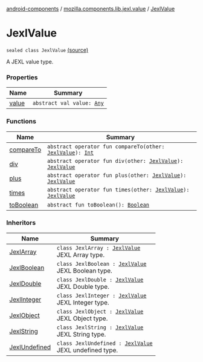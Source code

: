 [android-components](../../index.md) / [mozilla.components.lib.jexl.value](../index.md) / [JexlValue](./index.md)

# JexlValue

`sealed class JexlValue` [(source)](https://github.com/mozilla-mobile/android-components/blob/master/components/lib/jexl/src/main/java/mozilla/components/lib/jexl/value/JexlValue.kt#L12)

A JEXL value type.

### Properties

| Name | Summary |
|---|---|
| [value](value.md) | `abstract val value: `[`Any`](https://kotlinlang.org/api/latest/jvm/stdlib/kotlin/-any/index.html) |

### Functions

| Name | Summary |
|---|---|
| [compareTo](compare-to.md) | `abstract operator fun compareTo(other: `[`JexlValue`](./index.md)`): `[`Int`](https://kotlinlang.org/api/latest/jvm/stdlib/kotlin/-int/index.html) |
| [div](div.md) | `abstract operator fun div(other: `[`JexlValue`](./index.md)`): `[`JexlValue`](./index.md) |
| [plus](plus.md) | `abstract operator fun plus(other: `[`JexlValue`](./index.md)`): `[`JexlValue`](./index.md) |
| [times](times.md) | `abstract operator fun times(other: `[`JexlValue`](./index.md)`): `[`JexlValue`](./index.md) |
| [toBoolean](to-boolean.md) | `abstract fun toBoolean(): `[`Boolean`](https://kotlinlang.org/api/latest/jvm/stdlib/kotlin/-boolean/index.html) |

### Inheritors

| Name | Summary |
|---|---|
| [JexlArray](../-jexl-array/index.md) | `class JexlArray : `[`JexlValue`](./index.md)<br>JEXL Array type. |
| [JexlBoolean](../-jexl-boolean/index.md) | `class JexlBoolean : `[`JexlValue`](./index.md)<br>JEXL Boolean type. |
| [JexlDouble](../-jexl-double/index.md) | `class JexlDouble : `[`JexlValue`](./index.md)<br>JEXL Double type. |
| [JexlInteger](../-jexl-integer/index.md) | `class JexlInteger : `[`JexlValue`](./index.md)<br>JEXL Integer type. |
| [JexlObject](../-jexl-object/index.md) | `class JexlObject : `[`JexlValue`](./index.md)<br>JEXL Object type. |
| [JexlString](../-jexl-string/index.md) | `class JexlString : `[`JexlValue`](./index.md)<br>JEXL String type. |
| [JexlUndefined](../-jexl-undefined/index.md) | `class JexlUndefined : `[`JexlValue`](./index.md)<br>JEXL undefined type. |
